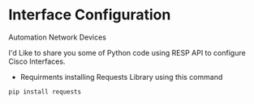 # Interface Configuration
Automation Network Devices

I'd Like to share you some of Python code using RESP API to configure Cisco Interfaces.

- Requirments
installing Requests Library using this command
```shell
pip install requests
```
